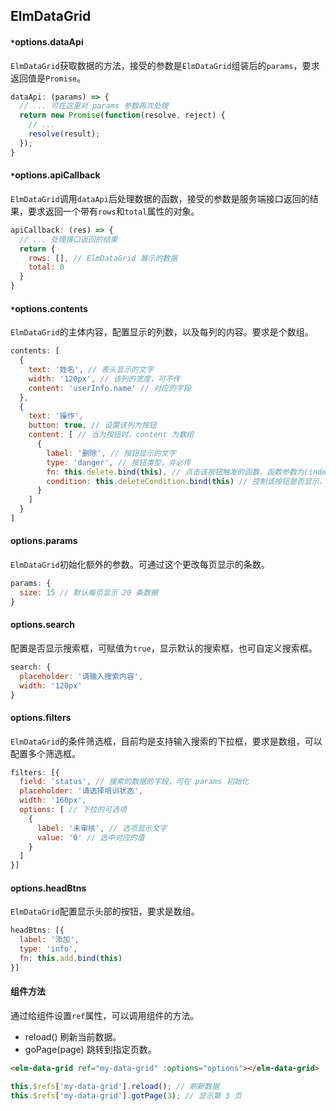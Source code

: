 ## ElmDataGrid

#### `*`options.dataApi
`ElmDataGrid`获取数据的方法，接受的参数是`ElmDataGrid`组装后的`params`，要求返回值是`Promise`。

```javascript
dataApi: (params) => {
  // ... 可在这里对 params 参数再次处理
  return new Promise(function(resolve, reject) {
    // ...
    resolve(result);
  });
}
```

#### `*`options.apiCallback
`ElmDataGrid`调用`dataApi`后处理数据的函数，接受的参数是服务端接口返回的结果，要求返回一个带有`rows`和`total`属性的对象。

```javascript
apiCallback: (res) => {
  // ... 处理接口返回的结果
  return {
    rows: [], // ElmDataGrid 展示的数据
    total: 0
  }
}
```

#### `*`options.contents
`ElmDataGrid`的主体内容，配置显示的列数，以及每列的内容。要求是个数组。

```javascript
contents: [
  {
    text: '姓名', // 表头显示的文字
    width: '120px', // 该列的宽度，可不传
    content: 'userInfo.name' // 对应的字段
  },
  {
    text: '操作',
    button: true, // 设置该列为按钮
    content: [ // 当为按钮时，content 为数组
      {
        label: '删除', // 按钮显示的文字
        type: 'danger', // 按钮类型，非必传
        fn: this.delete.bind(this), // 点击该按钮触发的函数，函数参数为(index, row)
        condition: this.deleteCondition.bind(this) // 控制该按钮是否显示，不传为一直显示，函数参数为(item)，要求返回 Boolean 值
      }
    ]
  }
]
```


#### options.params
`ElmDataGrid`初始化额外的参数。可通过这个更改每页显示的条数。

```javascript
params: {
  size: 15 // 默认每页显示 20 条数据
}
```

#### options.search
配置是否显示搜索框，可赋值为`true`，显示默认的搜索框，也可自定义搜索框。

```javascript
search: {
  placeholder: '请输入搜索内容',
  width: '120px'
}
```

#### options.filters
`ElmDataGrid`的条件筛选框，目前均是支持输入搜索的下拉框，要求是数组，可以配置多个筛选框。

```javascript
filters: [{
  field: 'status', // 搜索的数据的字段，可在 params 初始化
  placeholder: '请选择培训状态',
  width: '160px',
  options: [ // 下拉的可选项
    {
      label: '未审核', // 选项显示文字
      value: '0' // 选中对应的值
    }
  ]
}]
```

#### options.headBtns
`ElmDataGrid`配置显示头部的按钮，要求是数组。

```javascript
headBtns: [{
  label: '添加',
  type: 'info',
  fn: this.add.bind(this)
}]
```

#### 组件方法
通过给组件设置`ref`属性，可以调用组件的方法。

- reload() 刷新当前数据。
- goPage(page) 跳转到指定页数。

```html
<elm-data-grid ref="my-data-grid" :options="options"></elm-data-grid>
```

```javascript
this.$refs['my-data-grid'].reload(); // 刷新数据
this.$refs['my-data-grid'].gotPage(3); // 显示第 3 页
```
